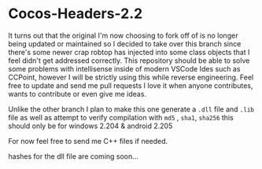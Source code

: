 # Cocos-Headers-2.2
It turns out that the original I'm now choosing to fork off of is no longer being 
updated or maintained so I decided to take over this branch since there's some newer
crap robtop has injected into some class objects that I feel didn't get addressed 
correctly. This repository should be able to solve some problems with intellisense 
inside of modern VSCode Ides such as CCPoint, however I will be strictly using this 
while reverse engineering. Feel free to update and send me pull requests I love it 
when anyone contributes, wants to contribute or even give me ideas.

Unlike the other branch I plan to make this one generate a `.dll` file and `.lib` file 
as well as attempt to verify compilation with `md5` , `sha1`, `sha256`
this should only be for windows 2.204 & android 2.205

For now feel free to send me C++ files if needed. 

hashes for the dll file are coming soon...


